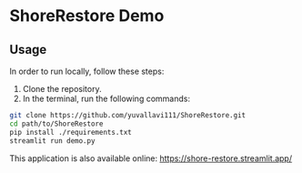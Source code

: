 # ShoreRestore Demo

## Usage

In order to run locally, follow these steps:

1. Clone the repository.
2. In the terminal, run the following commands:

```bash
git clone https://github.com/yuvallavi111/ShoreRestore.git
cd path/to/ShoreRestore
pip install ./requirements.txt
streamlit run demo.py
```

This application is also available online: https://shore-restore.streamlit.app/
